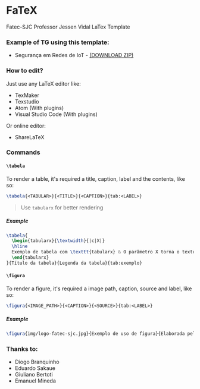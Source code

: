 # FaTeX
Fatec-SJC Professor Jessen Vidal LaTex Template

### Example of TG using this template:
- Segurança em Redes de IoT - [(DOWNLOAD ZIP)](https://www.dropbox.com/s/2zxeslq247yqsbi/FATEC%20-%20Seguran%C3%A7a%20IOT.zip?dl=0)

### How to edit?
Just use any LaTeX editor like:
- TexMaker
- Texstudio
- Atom (With plugins)
- Visual Studio Code (With plugins)

Or online editor:
- ShareLaTeX

### Commands

#### `\tabela`

To render a table, it's required a title, caption, label and the contents, like so:

```latex
\tabela{<TABULAR>}{<TITLE>}{<CAPTION>}{tab:<LABEL>}
```

> Use `tabularx` for better rendering

##### Example

```latex
\tabela{
  \begin{tabularx}{\textwidth}{|c|X|}
  \hline
  Exemplo de tabela com \texttt{tabularx} & O parâmetro X torna o texto justificado. Lorem ipsum dolor sit amet, consectetur adipiscing elit. Etiam faucibus a massa a iaculis. Praesent vel tempor metus, quis faucibus augue. Suspendisse eget tellus non metus volutpat ultrices. Vestibulum finibus laoreet maximus. Orci varius natoque penatibus et magnis dis parturient montes, nascetur ridiculus mus. Donec est purus, volutpat id sapien in, blandit mattis mi. Maecenas accumsan lobortis felis non pharetra. \\ \hline
  \end{tabularx}
}{Título da tabela}{Legenda da tabela}{tab:exemplo}
```

#### `\figura`

To render a figure, it's required a image path, caption, source and label, like so:

```latex
\figura{<IMAGE_PATH>}{<CAPTION>}{<SOURCE>}{tab:<LABEL>}
```

##### Example

```latex
\figura{img/logo-fatec-sjc.jpg}{Exemplo de uso de figura}{Elaborada pelo autor}{fig:logo_fatec_sjc}
```

### Thanks to:
- Diogo Branquinho
- Eduardo Sakaue
- Giuliano Bertoti
- Emanuel Mineda
